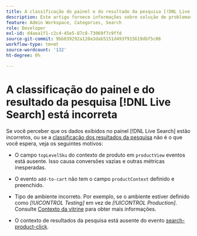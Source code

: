 ```yaml
---
title: A classificação do painel e do resultado da pesquisa [!DNL Live Search] está incorreta
description: Este artigo fornece informações sobre solução de problemas se os dados no painel  [!DNL Live Search]  estiverem incorretos ou se a classificação dos resultados da pesquisa não for o esperado.
feature: Admin Workspace, Categories, Search
role: Developer
exl-id: d4aea1f1-c2c4-45e5-87c8-73069f7c9ffd
source-git-commit: 9bb839292a120a3dab5151d493f915619dbf5c06
workflow-type: tm+mt
source-wordcount: '132'
ht-degree: 0%

---
```


# A classificação do painel e do resultado da pesquisa [!DNL Live Search] está incorreta

Se você perceber que os dados exibidos no painel [!DNL Live Search] estão incorretos, ou se a [classificação dos resultados da pesquisa](https://experienceleague.adobe.com/en/docs/commerce-merchant-services/live-search/live-search-admin/category-merch#ranking-strategies) não é o que você espera, veja os seguintes motivos:

* O campo `topLevelSku` do contexto de produto em `productView` eventos está ausente. Isso causa conversões vazias e outras métricas inesperadas.

* O evento `add-to-cart` não tem o campo `productContext` definido e preenchido.

* Tipo de ambiente incorreto. Por exemplo, se o ambiente estiver definido como *[!UICONTROL Testing]* em vez de *[!UICONTROL Production]*. Consulte [Contexto da vitrine](https://github.com/adobe/commerce-events/blob/main/examples/events/example-contexts/mock-storefront-context.md) para obter mais informações.

* O contexto de resultados da pesquisa está ausente do evento [search-product-click](https://github.com/adobe/commerce-events/blob/main/examples/events/search-product-click.md).
